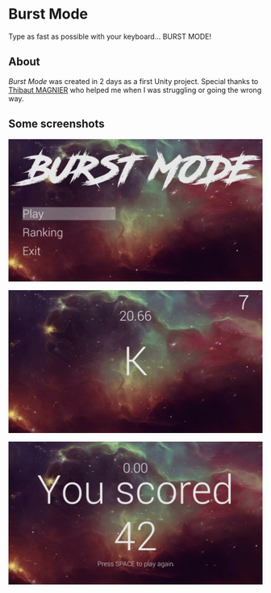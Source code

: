 # Burst Mode

Type as fast as possible with your keyboard... BURST MODE!

## About

*Burst Mode* was created in 2 days as a first Unity project.
Special thanks to [Thibaut MAGNIER](https://github.com/tmagnier) who helped me when I was struggling or going the wrong way.

## Some screenshots

![Menu](https://github.com/clayettet/burst-mode/blob/master/previ_menu.png)

![Game](https://github.com/clayettet/burst-mode/blob/master/previ_game.png)

![Game ended](https://github.com/clayettet/burst-mode/blob/master/previ_finished.PNG)


